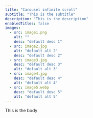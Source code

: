```yaml
---
title: "Carousel infinite scroll"
subtitle: "This is the subtitle"
description: "This is the description"
enabledTitles: false
images:
  - src: image1.png
    alt: ""
    desc: "default desc 1"
  - src: image2.jpg
    alt: "default alt 2"
    desc: "default desc 2"
  - src: image3.jpg
    desc: "default desc 3"
    alt: "default alt 3"
  - src: image4.jpg
    desc: "default desc 4"
    alt: "default alt 4"
  - src: image5.webp
    desc: "default desc 5"
    alt: "default alt 5"
---
```


This is the body
